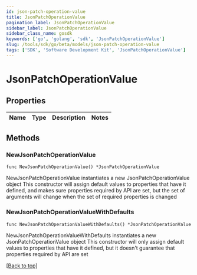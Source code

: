 ```yaml
---
id: json-patch-operation-value
title: JsonPatchOperationValue
pagination_label: JsonPatchOperationValue
sidebar_label: JsonPatchOperationValue
sidebar_class_name: gosdk
keywords: ['go', 'golang', 'sdk', 'JsonPatchOperationValue'] 
slug: /tools/sdk/go/beta/models/json-patch-operation-value
tags: ['SDK', 'Software Development Kit', 'JsonPatchOperationValue']
---
```


# JsonPatchOperationValue

## Properties

Name | Type | Description | Notes
------------ | ------------- | ------------- | -------------

## Methods

### NewJsonPatchOperationValue

`func NewJsonPatchOperationValue() *JsonPatchOperationValue`

NewJsonPatchOperationValue instantiates a new JsonPatchOperationValue object
This constructor will assign default values to properties that have it defined,
and makes sure properties required by API are set, but the set of arguments
will change when the set of required properties is changed

### NewJsonPatchOperationValueWithDefaults

`func NewJsonPatchOperationValueWithDefaults() *JsonPatchOperationValue`

NewJsonPatchOperationValueWithDefaults instantiates a new JsonPatchOperationValue object
This constructor will only assign default values to properties that have it defined,
but it doesn't guarantee that properties required by API are set


[[Back to top]](#) 


